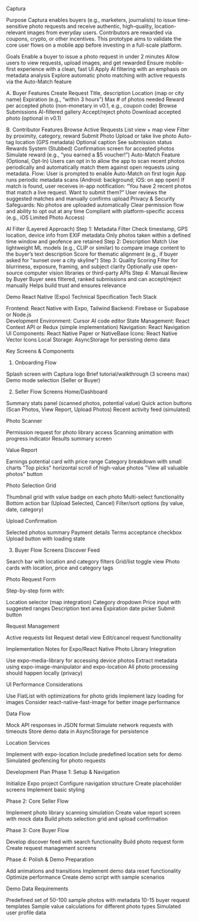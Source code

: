 Captura 

Purpose
Captura enables buyers (e.g., marketers, journalists) to issue time-sensitive photo requests and receive authentic, high-quality, location-relevant images from everyday users. Contributors are rewarded via coupons, crypto, or other incentives. This prototype aims to validate the core user flows on a mobile app before investing in a full-scale platform.

Goals
Enable a buyer to issue a photo request in under 2 minutes
Allow users to view requests, upload images, and get rewarded
Ensure mobile-first experience with a clean, fast UI
Apply AI filtering with an emphasis on metadata analysis
Explore automatic photo matching with active requests via the Auto-Match feature

A. Buyer Features
Create Request
Title, description
Location (map or city name)
Expiration (e.g., “within 3 hours”)
Max # of photos needed
Reward per accepted photo (non-monetary in v0.1, e.g., coupon code)
Browse Submissions
AI-filtered gallery 
Accept/reject photo
Download accepted photo (optional in v0.1)

B. Contributor Features
Browse Active Requests
List view + map view
Filter by proximity, category, reward
Submit Photo
Upload or take live photo
Auto-tag location (GPS metadata)
Optional caption
See submission status
Rewards System (Stubbed)
Confirmation screen for accepted photos
Simulate reward (e.g., “you earned a $5 voucher!”)
Auto-Match Feature (Optional, Opt-In)
Users can opt in to allow the app to scan recent photos periodically and automatically match them against open requests using metadata.
Flow:
User is prompted to enable Auto-Match on first login
App runs periodic metadata scans (Android: background; iOS: on app open)
If match is found, user receives in-app notification:
“You have 2 recent photos that match a live request. Want to submit them?”
User reviews the suggested matches and manually confirms upload
Privacy & Security Safeguards:
No photos are uploaded automatically
Clear permission flow and ability to opt out at any time
Compliant with platform-specific access (e.g., iOS Limited Photo Access)

AI Filter (Layered Approach)
Step 1: Metadata Filter
Check timestamp, GPS location, device info from EXIF metadata
Only photos taken within a defined time window and geofence are retained
Step 2: Description Match
Use lightweight ML models (e.g., CLIP or similar) to compare image content to the buyer’s text description
Score for thematic alignment (e.g., if buyer asked for "sunset over a city skyline")
Step 3: Quality Scoring
Filter for blurriness, exposure, framing, and subject clarity
Optionally use open-source computer vision libraries or third-party APIs
Step 4: Manual Review by Buyer
Buyer sees filtered, ranked submissions and can accept/reject manually
Helps build trust and ensures relevance


Demo React Native (Expo) Technical Specification
Tech Stack

Frontend: React Native with Expo, Tailwind
Backend: Firebase or Supabase or Node.js  
Development Environment: Cursor AI code editor
State Management: React Context API or Redux (simple implementation)
Navigation: React Navigation
UI Components: React Native Paper or NativeBase
Icons: React Native Vector Icons
Local Storage: AsyncStorage for persisting demo data

Key Screens & Components
1. Onboarding Flow

Splash screen with Captura logo
Brief tutorial/walkthrough (3 screens max)
Demo mode selection (Seller or Buyer)

2. Seller Flow Screens
Home/Dashboard

Summary stats panel (scanned photos, potential value)
Quick action buttons (Scan Photos, View Report, Upload Photos)
Recent activity feed (simulated)

Photo Scanner

Permission request for photo library access
Scanning animation with progress indicator
Results summary screen

Value Report

Earnings potential card with price range
Category breakdown with small charts
"Top picks" horizontal scroll of high-value photos
"View all valuable photos" button

Photo Selection Grid

Thumbnail grid with value badge on each photo
Multi-select functionality
Bottom action bar (Upload Selected, Cancel)
Filter/sort options (by value, date, category)

Upload Confirmation

Selected photos summary
Payment details
Terms acceptance checkbox
Upload button with loading state

3. Buyer Flow Screens
Discover Feed

Search bar with location and category filters
Grid/list toggle view
Photo cards with location, price and category tags

Photo Request Form

Step-by-step form with:

Location selector (map integration)
Category dropdown
Price input with suggested ranges
Description text area
Expiration date picker
Submit button



Request Management

Active requests list
Request detail view
Edit/cancel request functionality

Implementation Notes for Expo/React Native
Photo Library Integration

Use expo-media-library for accessing device photos
Extract metadata using expo-image-manipulator and expo-location
All photo processing should happen locally (privacy)

UI Performance Considerations

Use FlatList with optimizations for photo grids
Implement lazy loading for images
Consider react-native-fast-image for better image performance

Data Flow

Mock API responses in JSON format
Simulate network requests with timeouts
Store demo data in AsyncStorage for persistence

Location Services

Implement with expo-location
Include predefined location sets for demo
Simulated geofencing for photo requests

Development Plan
Phase 1: Setup & Navigation

Initialize Expo project
Configure navigation structure
Create placeholder screens
Implement basic styling

Phase 2: Core Seller Flow

Implement photo library scanning simulation
Create value report screen with mock data
Build photo selection grid and upload confirmation

Phase 3: Core Buyer Flow

Develop discover feed with search functionality
Build photo request form
Create request management screens

Phase 4: Polish & Demo Preparation

Add animations and transitions
Implement demo data reset functionality
Optimize performance
Create demo script with sample scenarios

Demo Data Requirements

Predefined set of 50-100 sample photos with metadata
10-15 buyer request templates
Sample value calculations for different photo types
Simulated user profile data

